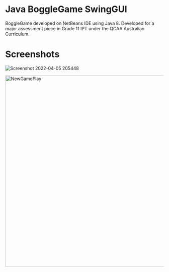 # Java BoggleGame SwingGUI
BoggleGame developed on NetBeans IDE using Java 8. Developed for a major assessment piece in Grade 11 IPT under the QCAA Australian Curriculum.

# Screenshots
![Screenshot 2022-04-05 205448](https://user-images.githubusercontent.com/77133479/161739170-b63ba43a-afb7-49fc-be92-9d6d1a56a1f9.png)

<img width="608" alt="NewGamePlay" src="https://user-images.githubusercontent.com/77133479/161739223-b7ec8097-47fc-48c4-9daa-10fedfa2798f.png">
